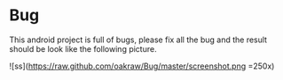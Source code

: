 # Bug
This android project is full of bugs, please fix all the bug and the result should be look like the following picture.

![ss](https://raw.github.com/oakraw/Bug/master/screenshot.png =250x)
